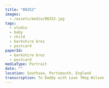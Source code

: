```yaml
---
title: "00252"
images:
  - /assets/media/00252.jpg
tags:
  - studio
  - baby
  - child
  - barkshire bros
  - postcard
paperId:
  - barkshire bros
  - postcard
mediaType: Portrait
date: ""
location: Southsea, Portsmouth, England
transcription: To Daddy with Love ?Reg Wilson
---
```


